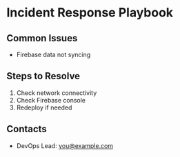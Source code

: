 # Incident Response Playbook

## Common Issues
- Firebase data not syncing

## Steps to Resolve
1. Check network connectivity
2. Check Firebase console
3. Redeploy if needed

## Contacts
- DevOps Lead: you@example.com
